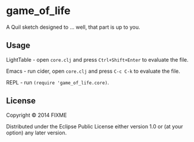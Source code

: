 # game_of_life

A Quil sketch designed to ... well, that part is up to you.

## Usage

LightTable - open `core.clj` and press `Ctrl+Shift+Enter` to evaluate the file.

Emacs - run cider, open `core.clj` and press `C-c C-k` to evaluate the file.

REPL - run `(require 'game_of_life.core)`.

## License

Copyright © 2014 FIXME

Distributed under the Eclipse Public License either version 1.0 or (at
your option) any later version.

